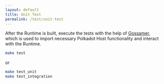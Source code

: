 ```yaml
---
layout: default
title: Unit Test
permalink: /test/unit-test
---
```


After the Runtime is built, execute the tests with the help of [Gossamer](https://github.com/LimeChain/gossamer), which is used to import necessary Polkadot Host functionality and interact with the Runtime.

```bash
make test
```

or 

```bash
make test_unit
make test_integration
```
